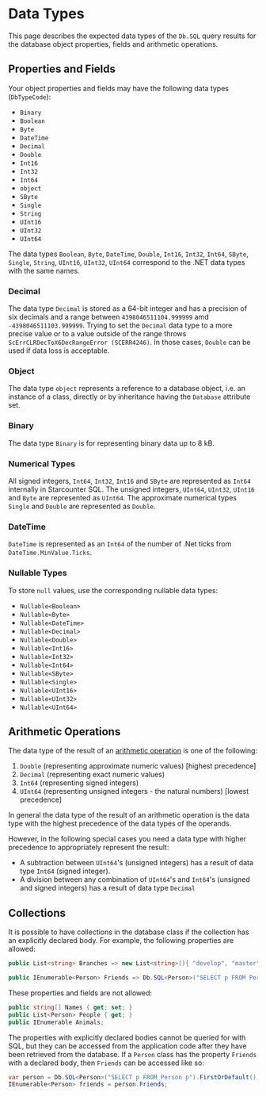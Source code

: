 # Data Types

This page describes the expected data types of the `Db.SQL` query results for the database object properties, fields and arithmetic operations.

## Properties and Fields

Your object properties and fields may have the following data types (`DbTypeCode`):

* `Binary`
* `Boolean`
* `Byte`
* `DateTime` 
* `Decimal`
* `Double`
* `Int16`
* `Int32`
* `Int64`
* `object`
* `SByte`
* `Single`
* `String`
* `UInt16`
* `UInt32`
* `UInt64`

The data types `Boolean`, `Byte`, `DateTime`, `Double`, `Int16`, `Int32`, `Int64`, `SByte`, `Single`, `String`, `UInt16`, `UInt32`, `UInt64` correspond to the .NET data types with the same names.

### Decimal

The data type `Decimal` is stored as a 64-bit integer and has a precision of six decimals and a range between `4398046511104.999999` amd `-4398046511103.999999`. Trying to set the `Decimal` data type to a more precise value or to a value outside of the range throws `ScErrCLRDecToX6DecRangeError (SCERR4246)`. In those cases, `Double` can be used if data loss is acceptable.

### Object

The data type `object` represents a reference to a database object, i.e. an instance of a class, directly or by inheritance having the `Database` attribute set.

### Binary

The data type `Binary` is for representing binary data up to 8 kB.

### Numerical Types

All signed integers, `Int64`, `Int32`, `Int16` and `SByte` are represented as `Int64` internally in Starcounter SQL. The unsigned integers, `UInt64`, `UInt32`, `UInt16` and `Byte` are represented as `UInt64`. The approximate numerical types `Single` and `Double` are represented as `Double`.

### DateTime

`DateTime` is represented as an `Int64` of the number of .Net ticks from `DateTime.MinValue.Ticks`.

### Nullable Types

To store `null` values, use the corresponding nullable data types:

* `Nullable<Boolean>`
* `Nullable<Byte>`
* `Nullable<DateTime>`
* `Nullable<Decimal>`
* `Nullable<Double>`
* `Nullable<Int16>`
* `Nullable<Int32>`
* `Nullable<Int64>`
* `Nullable<SByte>`
* `Nullable<Single>`
* `Nullable<UInt16>`
* `Nullable<UInt32>`
* `Nullable<UInt64>`

## Arithmetic Operations

The data type of the result of an [arithmetic operation](/guides/SQL/data-operators/) is one of the following:

1. `Double` (representing approximate numeric values) [highest precedence]
2. `Decimal` (representing exact numeric values)
3. `Int64` (representing signed integers)
4. `UInt64` (representing unsigned integers - the natural numbers) [lowest precedence]

In general the data type of the result of an arithmetic operation is the data type with the highest precedence of the data types of the operands.

However, in the following special cases you need a data type with higher precedence to appropriately represent the result:

- A subtraction between `UInt64`'s (unsigned integers) has a result of data type `Int64` (signed integer).
- A division between any combination of `UInt64`'s and `Int64`'s (unsigned and signed integers) has a result of data type `Decimal`

## Collections

It is possible to have collections in the database class if the collection has an explicitly declared body. For example, the following properties are allowed:

```cs
public List<string> Branches => new List<string>(){ "develop", "master" };

public IEnumerable<Person> Friends => Db.SQL<Person>("SELECT p FROM Person p");
```

These properties and fields are not allowed:

```cs
public string[] Names { get; set; }
public List<Person> People { get; }
public IEnumerable Animals;
```

The properties with explicitly declared bodies cannot be queried for with SQL, but they can be accessed from the application code after they have been retrieved from the database. If a `Person` class has the property `Friends` with a declared body, then `Friends` can be accessed like so:
```cs
var person = Db.SQL<Person>("SELECT p FROM Person p").FirstOrDefault();
IEnumerable<Person> friends = person.Friends;
```